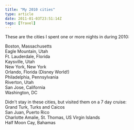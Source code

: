 ```yaml
---
title: "My 2010 cities"
type: article
date: 2011-01-03T23:51:14Z
tags: [Travel]
---
```


These are the cities I spent one or more nights in during 2010:

Boston, Massachusetts  
Eagle Mountain, Utah  
Ft. Lauderdale, Florida  
Kaysville, Utah  
New York, New York  
Orlando, Florida (Disney World!)  
Philadelphia, Pennsylvania  
Riverton, Utah  
San Jose, California  
Washington, DC

Didn't stay in these cities, but visited them on a 7 day cruise:  
Grand Turk, Turks and Caicos  
San Juan, Puerto Rico  
Charlotte Amalie, St. Thomas, US Virgin Islands  
Half Moon Cay, Bahamas